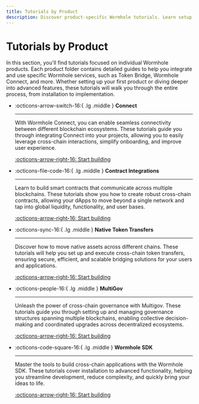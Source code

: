 ```yaml
---
title: Tutorials by Product
description: Discover product-specific Wormhole tutorials. Learn setup, integration, and advanced features to develop cross-chain apps confidently.
---
```


# Tutorials by Product

In this section, you'll find tutorials focused on individual Wormhole products. Each product folder contains detailed guides to help you integrate and use specific Wormhole services, such as Token Bridge, Wormhole Connect, and more. Whether setting up your first product or diving deeper into advanced features, these tutorials will walk you through the entire process, from installation to implementation.

<div class="grid cards" markdown>

-   :octicons-arrow-switch-16:{ .lg .middle } **Connect**

    ---

    With Wormhole Connect, you can enable seamless connectivity between different blockchain ecosystems. These tutorials guide you through integrating Connect into your projects, allowing you to easily leverage cross-chain interactions, simplify onboarding, and improve user experience.

    [:octicons-arrow-right-16: Start building](/docs/tutorials/by-product/connect/)

-   :octicons-file-code-16:{ .lg .middle } **Contract Integrations**

    ---

    Learn to build smart contracts that communicate across multiple blockchains. These tutorials show you how to create robust cross-chain contracts, allowing your dApps to move beyond a single network and tap into global liquidity, functionality, and user bases.

    [:octicons-arrow-right-16: Start building](/docs/tutorials/by-product/contract-integrations/)

-   :octicons-sync-16:{ .lg .middle } **Native Token Transfers**

    ---

    Discover how to move native assets across different chains. These tutorials will help you set up and execute cross-chain token transfers, ensuring secure, efficient, and scalable bridging solutions for your users and applications.

    [:octicons-arrow-right-16: Start building](/docs/tutorials/by-product/native-token-transfers/)

-   :octicons-people-16:{ .lg .middle } **MultiGov**

    ---

    Unleash the power of cross-chain governance with Multigov. These tutorials guide you through setting up and managing governance structures spanning multiple blockchains, enabling collective decision-making and coordinated upgrades across decentralized ecosystems.

    [:octicons-arrow-right-16: Start building](/docs/tutorials/by-product/multigov/)

-   :octicons-code-square-16:{ .lg .middle } **Wormhole SDK**

    ---

    Master the tools to build cross-chain applications with the Wormhole SDK. These tutorials cover installation to advanced functionality, helping you streamline development, reduce complexity, and quickly bring your ideas to life. 

    [:octicons-arrow-right-16: Start building](/docs/tutorials/by-product/wormhole-sdk/)

</div>
